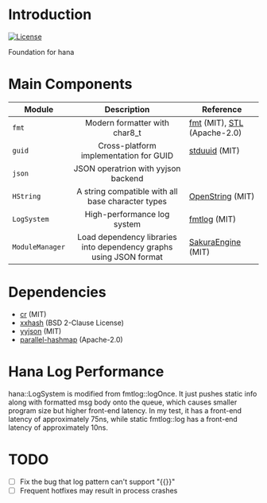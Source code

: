 # Introduction

[![License](https://img.shields.io/github/license/ForMyDearest/HanaBase?label=license&style=flat-square)](./LICENSE)

Foundation for hana

# Main Components

| Module          |                            Description                             | Reference                                                                                         |
|-----------------|:------------------------------------------------------------------:|---------------------------------------------------------------------------------------------------|
| `fmt`           |                   Modern formatter with char8_t                    | [fmt](https://github.com/fmtlib/fmt) (MIT),  [STL](https://github.com/microsoft/STL) (Apache-2.0) |
| `guid`          |               Cross-platform implementation for GUID               | [stduuid](https://github.com/mariusbancila/stduuid) (MIT)                                         |
| `json`          |                JSON operatrion with yyjson backend                 |                                                                                                   |
| `HString`       |         A string compatible with all base character types          | [OpenString](https://github.com/1762757171/OpenString) (MIT)                                      |
| `LogSystem`     |                    High-performance log system                     | [fmtlog](https://github.com/MengRao/fmtlog) (MIT)                                                 |
| `ModuleManager` | Load dependency libraries into dependency graphs using JSON format | [SakuraEngine](https://github.com/SakuraEngine/SakuraEngine) (MIT)                                |

# Dependencies

- [cr](https://github.com/fungos/cr) (MIT)
- [xxhash](https://github.com/Cyan4973/xxHash) (BSD 2-Clause License)
- [yyjson](https://github.com/ibireme/yyjson) (MIT)
- [parallel-hashmap](https://github.com/greg7mdp/parallel-hashmap) (Apache-2.0)

# Hana Log Performance

hana::LogSystem is modified from fmtlog::logOnce.
It just pushes static info along with formatted msg body onto the queue, which causes smaller program size but higher front-end latency.
In my test, it has a front-end latency of approximately 75ns, while static fmtlog::log has a front-end latency of approximately 10ns.

# TODO

* [ ] Fix the bug that log pattern can't support "{{}}"
* [ ] Frequent hotfixes may result in process crashes